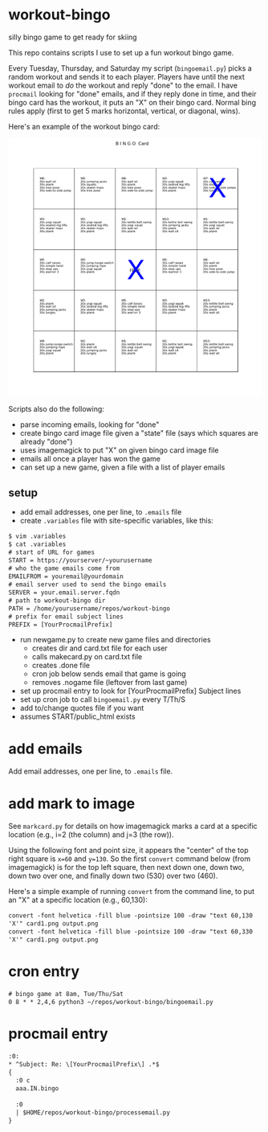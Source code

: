 # workout-bingo
silly bingo game to get ready for skiing

This repo contains scripts I use to set up a fun workout bingo game.

Every Tuesday, Thursday, and Saturday my script (`bingoemail.py`)
picks a random workout and sends it to each player. 
Players have until the next workout
email to *do* the workout and reply "done" to the email. I have
`procmail` looking for "done" emails, and if they
reply done in time, and their bingo card has the workout, it
puts an "X" on their bingo card. Normal bing rules apply (first to
get 5 marks horizontal, vertical, or diagonal, wins).

Here's an example of the workout bingo card:

![](bingocard.png)

Scripts also do the following:
- parse incoming emails, looking for "done"
- create bingo card image file given a "state" file (says which squares are already "done")
- uses imagemagick to put "X" on given bingo card image file
- emails all once a player has won the game
- can set up a new game, given a file with a list of player emails

## setup

- add email addresses, one per line, to `.emails` file
- create `.variables` file with site-specific variables, like this:
```
$ vim .variables
$ cat .variables
# start of URL for games
START = https://yourserver/~yourusername
# who the game emails come from
EMAILFROM = youremail@yourdomain
# email server used to send the bingo emails
SERVER = your.email.server.fqdn
# path to workout-bingo dir
PATH = /home/yourusername/repos/workout-bingo
# prefix for email subject lines
PREFIX = [YourProcmailPrefix]
```

- run newgame.py to create new game files and directories
    - creates dir and card.txt file for each user
    - calls makecard.py on card.txt file
    - creates .done file
    - cron job below sends email that game is going
    - removes .nogame file (leftover from last game)
- set up procmail entry to look for [YourProcmailPrefix] Subject lines
- set up cron job to call `bingoemail.py` every T/Th/S
- add to/change quotes file if you want
- assumes START/public_html exists

# add emails
Add email addresses, one per line, to `.emails` file.

# add mark to image

See `markcard.py` for details on how imagemagick marks a card
at a specific location (e.g., i=2 (the column) and j=3 (the row)).

Using the following font and point size, it appears the
"center" of the top right square is `x=60` and `y=130`.
So the first `convert` command below (from imagemagick) is for the
top left square, then next down one, down two, down two over one,
and finally down two (530) over two (460).

Here's a simple example of running `convert` from the command line,
to put an "X" at a specific location (e.g., 60,130):

```
convert -font helvetica -fill blue -pointsize 100 -draw "text 60,130 'X'" card1.png output.png
convert -font helvetica -fill blue -pointsize 100 -draw "text 60,330 'X'" card1.png output.png
```

# cron entry

```
# bingo game at 8am, Tue/Thu/Sat
0 8 * * 2,4,6 python3 ~/repos/workout-bingo/bingoemail.py
```

# procmail entry

```
:0:
* ^Subject: Re: \[YourProcmailPrefix\] .*$
{
  :0 c
  aaa.IN.bingo

  :0
  | $HOME/repos/workout-bingo/processemail.py
}
```
